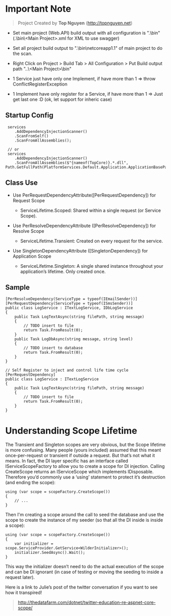 ﻿# Important Note
> Project Created by **Top Nguyen** (http://topnguyen.net)

- Set main project (Web.API) build output with all configuration is ".\bin\" (.\bin\\\<Main Project>.xml for XML to use swagger)

- Set all project build output to ".\bin\netcoreapp1.1\" of main project to do the scan.

- Right Click on Project > Build Tab > All Configuration > Put Build output path "..\\\<Main Project>\bin\"

- 1 Service just have only one Implement, if have more than 1 => throw ConflictRegisterException

- 1 Implement have only register for a Service, if have more than 1 => Just get last one :D (ok, let support for inheric case)

## Startup Config
     services
        .AddDependencyInjectionScanner()
        .ScanFromSelf()
        .ScanFromAllAssemblies();
     
     // or 
     services
        .AddDependencyInjectionScanner()
        .ScanFromAllAssemblies($"{nameof(TopCore)}.*.dll", Path.GetFullPath(PlatformServices.Default.Application.ApplicationBasePath));

## Class Use
- Use PerRequestDependencyAttribute([PerRequestDependency]) for Request Scope
  - ServiceLifetime.Scoped: Shared within a single request (or Service Scope).

- Use PerResolveDependencyAttribute ([PerResolveDependency]) for Resolve Scope
  - ServiceLifetime.Transient: Created on every request for the service.

- Use SingletonDependencyAttribute ([SingletonDependency]) for Application Scope
  - ServiceLifetime.Singleton: A single shared instance throughout your application’s lifetime. Only created once.

## Sample

    [PerResolveDependency(ServiceType = typeof(IEmailSender))]
    [PerRequestDependency(ServiceType = typeof(ISmsSender))]
    public class LogService : ITextLogService, IDbLogService
    {
        public Task LogTextAsync(string filePath, string message)
        {
            // TODO insert to file
            return Task.FromResult(0);
        }
        public Task LogDbAsync(string message, string level)
        {
            // TODO insert to database
            return Task.FromResult(0);
        }
    }

    // Self Register to inject and control life time cycle
    [PerRequestDependency]
    public class LogService : ITextLogService
    {
        public Task LogTextAsync(string filePath, string message)
        {
            // TODO insert to file
            return Task.FromResult(0);
        }
    }

# Understanding Scope Lifetime
The Transient and Singleton scopes are very obvious, but the Scope lifetime is more confusing. Many people (yours included) assumed that this meant once-per-request or transient if outside a request. But that’s not what it means. In fact, the DI layer specific has an interface called IServiceScopeFactory to allow you to create a scope for DI injection. Calling CreateScope returns an IServiceScope which implements IDisposable. Therefore you’d commonly use a ‘using’ statement to protect it’s destruction (and ending the scope):

    using (var scope = scopeFactory.CreateScope())
    {
        // ...
    }

Then I'm creating a scope around the call to seed the database and use the scope to create the instance of my seeder (so that all the DI inside is inside a scope):
    
    using (var scope = scopeFactory.CreateScope())
    {
        var initializer = scope.ServiceProvider.GetService<WilderInitializer>();
        initializer.SeedAsync().Wait();
    }

This way the initializer doesn’t need to do the actual execution of the scope and can be DI ignorant (in case of testing or moving the seeding to inside a request later).

Here is a link to Julie’s post of the twitter conversation if you want to see how it transpired!

> http://thedatafarm.com/dotnet/twitter-education-re-aspnet-core-scope/ 